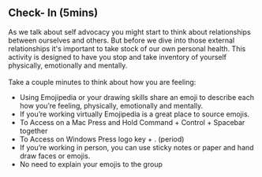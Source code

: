 ## Check- In (5mins)

As we talk about self advocacy you might start to think about relationships between ourselves and others. But before we dive into those external relationships it's important to take stock of our own personal health.   This activity is designed to have you stop and take inventory of yourself physically, emotionally and mentally. 
<br><br>
Take a couple minutes to think about how you are feeling:
<br>
* Using Emojipedia or your drawing skills  share an emoji to describe each how you’re feeling, physically, emotionally and mentally.  
* If you’re working virtually Emojipedia is a great place to source emojis.
* To Access on a Mac Press and Hold Command + Control + Spacebar together
* To Access on Windows Press logo key + . (period) 
* If you’re working in person, you can use sticky notes or paper and hand draw faces or emojis.
* No need to explain your emojis to the group 
